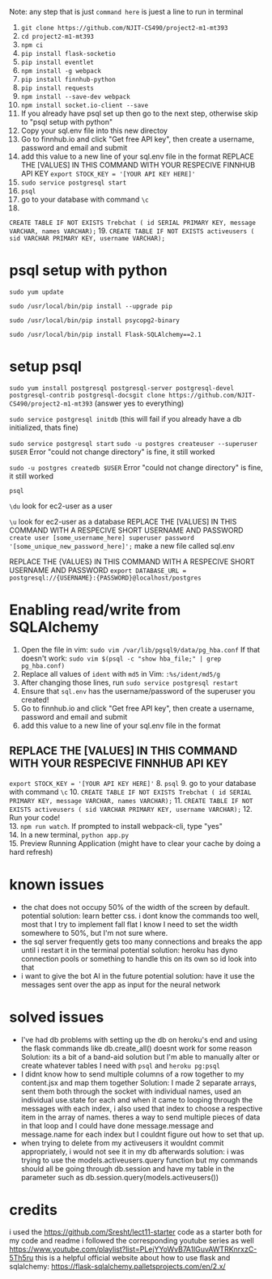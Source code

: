 Note: any step that is just `command here` is juest a line to run in terminal
1. `git clone https://github.com/NJIT-CS490/project2-m1-mt393`
2. `cd project2-m1-mt393`
3. `npm ci`
4. `pip install flask-socketio`
5. `pip install eventlet`
6. `npm install -g webpack`
7. `pip install finnhub-python`
8. `pip install requests`
9. `npm install --save-dev webpack`
10. `npm install socket.io-client --save`
11. If you already have psql set up then go to the next step, otherwise skip to "psql setup with python"
12. Copy your sql.env file into this new directoy
13. Go to finnhub.io and click "Get free API key", then create a username, password and email and submit
14. add this value to a new line of your sql.env file in the format
 REPLACE THE [VALUES] IN THIS COMMAND WITH YOUR RESPECIVE FINNHUB API KEY
`export STOCK_KEY = '[YOUR API KEY HERE]'`
15. `sudo service postgresql start`
16. `psql`
17. go to your database with command `\c`
18.
`CREATE TABLE IF NOT EXISTS Trebchat (
id SERIAL PRIMARY KEY,
message VARCHAR,
names VARCHAR);`
19. 
`CREATE TABLE IF NOT EXISTS activeusers (
sid VARCHAR PRIMARY KEY,
username VARCHAR);`
# psql setup with python
`sudo yum update`

`sudo /usr/local/bin/pip install --upgrade pip`

`sudo /usr/local/bin/pip install psycopg2-binary`

`sudo /usr/local/bin/pip install Flask-SQLAlchemy==2.1`

# setup psql
`sudo yum install postgresql postgresql-server postgresql-devel postgresql-contrib postgresql-docsgit clone https://github.com/NJIT-CS490/project2-m1-mt393`
    (answer yes to everything)
    
`sudo service postgresql initdb`
    (this will fail if you already have a db initialized, thats fine)
    
`sudo service postgresql start`
`sudo -u postgres createuser --superuser $USER`
    Error "could not change directory" is fine, it still worked
    
`sudo -u postgres createdb $USER`
    Error "could not change directory" is fine, it still worked
    
`psql`

`\du`
    look for ec2-user as a user
    
`\u`
    look for ec2-user as a database
 REPLACE THE [VALUES] IN THIS COMMAND WITH A RESPECIVE SHORT USERNAME AND PASSWORD
`create user [some_username_here] superuser password '[some_unique_new_password_here]';`
make a new file called sql.env

 REPLACE THE {VALUES} IN THIS COMMAND WITH A RESPECIVE SHORT USERNAME AND PASSWORD
`export DATABASE_URL = postgresql://{USERNAME}:{PASSWORD}@localhost/postgres`

# Enabling read/write from SQLAlchemy 
1. Open the file in vim: `sudo vim /var/lib/pgsql9/data/pg_hba.conf`
If that doesn't work: `sudo vim $(psql -c "show hba_file;" | grep pg_hba.conf)`  
2. Replace all values of `ident` with `md5` in Vim: `:%s/ident/md5/g`  
3. After changing those lines, run `sudo service postgresql restart`  
4. Ensure that `sql.env` has the username/password of the superuser you created! 
5. Go to finnhub.io and click "Get free API key", then create a username, password and email and submit
6. add this value to a new line of your sql.env file in the format
## REPLACE THE [VALUES] IN THIS COMMAND WITH YOUR RESPECIVE FINNHUB API KEY
`export STOCK_KEY = '[YOUR API KEY HERE]'`
8. `psql`
9. go to your database with command `\c`
10.
`CREATE TABLE IF NOT EXISTS Trebchat (
id SERIAL PRIMARY KEY,
message VARCHAR,
names VARCHAR);`
11. 
`CREATE TABLE IF NOT EXISTS activeusers (
sid VARCHAR PRIMARY KEY,
username VARCHAR);`
12. Run your code!    
13. `npm run watch`. If prompted to install webpack-cli, type "yes"   
14. In a new terminal, `python app.py`    
15. Preview Running Application (might have to clear your cache by doing a hard refresh)

# known issues
- the chat does not occupy 50% of the width of the screen by default.
potential solution: learn better css. i dont know the commands too well, most that I try to implement fall flat I know I need to set the width somewhere to 50%, but I'm not sure where.
- the sql server frequently gets too many connections and breaks the app until i restart it in the terminal
potential solution: heroku has dyno connection pools or something to handle this on its own so id look into that
- i want to give the bot AI in the future
potential solution: have it use the messages sent over the app as input for the neural network

# solved issues
- I've had db problems with setting up the db on heroku's end and using the flask commands like db.create_all() doesnt work for some reason
Solution: its a bit of a band-aid solution but I'm able to manually alter or create whatever tables I need with `psql` and `heroku pg:psql`
- I didnt know how to send multiple columns of a row together to my content.jsx and map them together
Solution: I made 2 separate arrays, sent them both through the socket with individual names, used an individual use.state for each and when it came to looping through the messages with each index, i also used that index to choose a respective item in the array of names. theres a way to send multiple pieces of data in that loop and I could have done message.message and message.name for each index but I couldnt figure out how to set that up.
- when trying to delete from my activeusers it wouldnt commit appropriately, i would not see it in my db afterwards
solution: i was trying to use the models.activeusers.query function but my commands should all be going through db.session and have my table in the parameter such as db.session.query(models.activeusers())


# credits
i used the https://github.com/Sresht/lect11-starter code as a starter both for my code and readme
i followed the corresponding youtube series as well https://www.youtube.com/playlist?list=PLejYYoWvB7A1lGuvAWTRKnrxzC-5Th5ru
this is a helpful official website about how to use flask and sqlalchemy: https://flask-sqlalchemy.palletsprojects.com/en/2.x/
